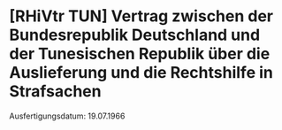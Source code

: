 # [RHiVtr TUN] Vertrag zwischen der Bundesrepublik Deutschland und der Tunesischen Republik über die Auslieferung und die Rechtshilfe in Strafsachen

Ausfertigungsdatum: 19.07.1966

 